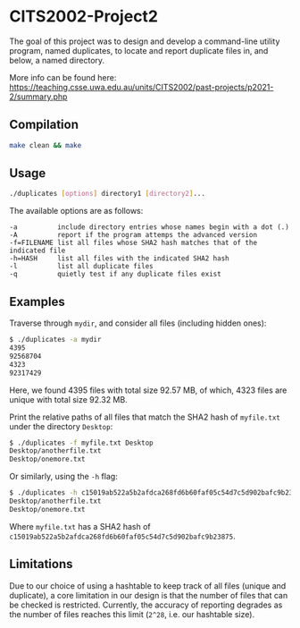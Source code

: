 # CITS2002-Project2

The goal of this project was to design and develop a command-line utility program, named duplicates, to locate and report duplicate files in, and below, a named directory.

More info can be found here: https://teaching.csse.uwa.edu.au/units/CITS2002/past-projects/p2021-2/summary.php

## Compilation

```bash
make clean && make
```

## Usage

```bash
./duplicates [options] directory1 [directory2]...
```

The available options are as follows:

```
-a          include directory entries whose names begin with a dot (.)
-A          report if the program attemps the advanced version
-f=FILENAME list all files whose SHA2 hash matches that of the indicated file
-h=HASH     list all files with the indicated SHA2 hash
-l          list all duplicate files
-q          quietly test if any duplicate files exist
```

## Examples

Traverse through `mydir`, and consider all files (including hidden ones):
```bash
$ ./duplicates -a mydir
4395
92568704
4323
92317429
```
Here, we found 4395 files with total size 92.57 MB, of which, 4323 files are unique with total size 92.32 MB.

Print the relative paths of all files that match the SHA2 hash of `myfile.txt` under the directory `Desktop`:
```bash
$ ./duplicates -f myfile.txt Desktop
Desktop/anotherfile.txt
Desktop/onemore.txt
```
Or similarly, using the `-h` flag:
```bash
$ ./duplicates -h c15019ab522a5b2afdca268fd6b60faf05c54d7c5d902bafc9b23875 Desktop
Desktop/anotherfile.txt
Desktop/onemore.txt
```
Where `myfile.txt` has a SHA2 hash of `c15019ab522a5b2afdca268fd6b60faf05c54d7c5d902bafc9b23875`.

## Limitations
Due to our choice of using a hashtable to keep track of all files (unique and duplicate), a core limitation in our design is that the number of files that can be checked is restricted. Currently, the accuracy of reporting degrades as the number of files reaches this limit (`2^28`, i.e. our hashtable size).
